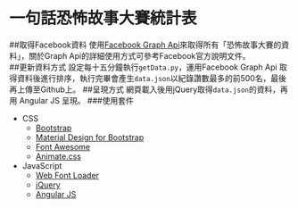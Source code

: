 # 一句話恐怖故事大賽統計表
##取得Facebook資料
使用[Facebook Graph Api](https://developers.facebook.com/docs/graph-api)來取得所有「恐怖故事大賽的資料」，關於Graph Api的詳細使用方式可參考Facebook官方說明文件。  
##更新資料方式
設定每十五分鐘執行`getData.py`，運用Facebook Graph Api 取得資料後進行排序，執行完畢會產生`data.json`以紀錄讚數最多的前500名，最後再上傳至Github上。
##呈現方式
網頁載入後用jQuery取得`data.json`的資料，再用 Angular JS 呈現。
###使用套件
* CSS
	* [Bootstrap](http://getbootstrap.com/)
	* [Material Design for Bootstrap](https://fezvrasta.github.io/bootstrap-material-design/)
	* [Font Awesome](http://fortawesome.github.io/Font-Awesome/)
	* [Animate.css](https://daneden.github.io/animate.css/)
* JavaScript
	* [Web Font Loader](https://github.com/typekit/webfontloader)
	* [jQuery](http://jquery.com/)
	* [Angular JS](https://angularjs.org/)